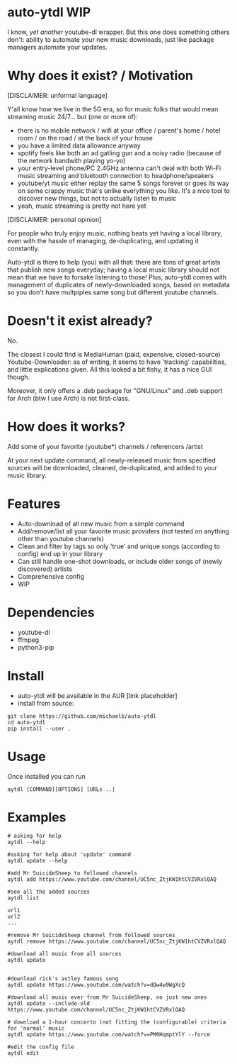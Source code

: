 # auto-ytdl WIP

I know, _yet another_ youtube-dl wrapper. But this one does something others don't: ability to automate your new music downloads, just like package managers automate your updates.

# Why does it exist? / Motivation

[DISCLAIMER: unformal language]

Y'all know how we live in the 5G era, so for music folks that would mean streaming music 24/7... but (one or more of):

- there is no mobile network / wifi at your office / parent's home / hotel room / on the road / at the back of your house
- you have a limited data allowance anyway
- spotify feels like both an ad gatling gun and a noisy radio (because of the network bandwith playing yo-yo)
- your entry-level phone/PC 2.4GHz antenna can't deal with both Wi-Fi music streaming and bluetooth connection to headphone/speakers
- youtube/yt music either replay the same 5 songs forever or goes its way on some crappy music that's unlike everything you like. It's a nice tool to discover new things, but not to actually listen to music
- yeah, music streaming is pretty not here yet

[DISCLAIMER: personal opinion]

For people who truly enjoy music, nothing beats yet having a local library, even with the hassle of managing, de-duplicating, and updating it constantly.

Auto-ytdl is there to help (you) with all that: there are tons of great artists that publish new songs everyday; having a local music library should not mean that we have to forsake listening to those!
Plus, auto-ytdl comes with management of duplicates of newly-downloaded songs, based on metadata so you don't have multpiples same song but different youtube channels.

# Doesn't it exist already?

No.

The closest I could find is MediaHuman (paid, expensive, closed-source) Youtube-Downloader: as of writing, it seems to have 'tracking' capabilities, and little explications given.
All this looked a bit fishy, it has a nice GUI though.

Moreover, it only offers a .deb package for "GNU/Linux" and .deb support for Arch (btw I use Arch) is not first-class.

# How does it works?

Add some of your favorite (youtube\*) channels / referencers /artist

At your next update command, all newly-released music from specified sources will be downloaded, cleaned, de-duplicated, and added to your music library.

# Features

- Auto-download of all new music from a simple command
- Add/remove/list all your favorite music providers (not tested on anything other than youtube channels)
- Clean and filter by tags so only 'true' and unique songs (according to config) end up in your library
- Can still handle one-shot downloads, or include older songs of (newly discovered) artists
- Comprehensive config
- WIP

# Dependencies

- youtube-dl
- ffmpeg
- python3-pip

# Install

- auto-ytdl will be available in the AUR
  [link placeholder]
- install from source:

```
git clone https://github.com/michaelb/auto-ytdl
cd auto-ytdl
pip install --user .
```

# Usage

Once installed you can run

```
aytdl [COMMAND][OPTIONS] [URLs ..]
```

# Examples

```
# asking for help
aytdl --help

#asking for help about 'update' command
aytdl update --help

#add Mr SuicideSheep to followed channels
aytdl add https://www.youtube.com/channel/UC5nc_ZtjKW1htCVZVRxlQAQ

#see all the added sources
aytdl list

url1
url2
...

#remove Mr SuicideSheep channel from followed sources
aytdl remove https://www.youtube.com/channel/UC5nc_ZtjKW1htCVZVRxlQAQ

#download all music from all sources
aytdl update


#download rick's astley famous song
aytdl update https://www.youtube.com/watch?v=dQw4w9WgXcQ

#download all music ever from Mr SuicideSheep, no just new ones
aytdl update --include-old https://www.youtube.com/channel/UC5nc_ZtjKW1htCVZVRxlQAQ

# download a 1-hour concerto (not fitting the (configurable) criteria for 'normal' music
aytdl update https://www.youtube.com/watch?v=PM0HqmptYlY --force

#edit the config file
aytdl edit
```
